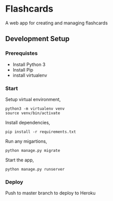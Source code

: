# Flashcards
A web app for creating and managing flashcards

## Development Setup

### Prerequistes
- Install Python 3
- Install Pip
- install virtualenv

### Start
Setup virtual environment,
```
python3 -m virtualenv venv
source venv/bin/activate
```

Install dependencies,
```
pip install -r requirements.txt
```

Run any migartions,
```
python manage.py migrate
```

Start the app,
```
python manage.py runserver
```

### Deploy
Push to master branch to deploy to Heroku
